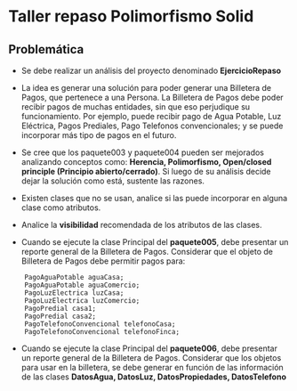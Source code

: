 # Taller repaso Polimorfismo Solid

## Problemática

* Se debe realizar un análisis del proyecto denominado **EjercicioRepaso**

* La idea es generar una solución para poder generar una Billetera de Pagos, que pertenece a una Persona. La Billetera de Pagos debe poder recibir pagos de muchas entidades, sin que eso perjudique su funcionamiento. Por ejemplo, puede recibir pago de Agua Potable, Luz Eléctrica, Pagos Prediales, Pago Telefonos convencionales; y se puede incorporar más tipo de pagos en el futuro.

* Se cree que los paquete003 y paquete004 pueden ser mejorados analizando conceptos como: **Herencia, Polimorfismo, Open/closed principle (Principio abierto/cerrado)**. Si luego de su análisis decide dejar la solución como está, sustente las razones.

* Existen clases que no se usan, analice si las puede incorporar en alguna clase como atributos.

* Analice la **visibilidad** recomendada de los atributos de las clases.

* Cuando se ejecute la clase Principal del **paquete005**, debe presentar un reporte general de la Billetera de Pagos. Considerar que el objeto de Billetera de Pagos debe permitir pagos para:
```
    PagoAguaPotable aguaCasa;
    PagoAguaPotable aguaComercio;
    PagoLuzElectrica luzCasa;
    PagoLuzElectrica luzComercio;
    PagoPredial casa1;
    PagoPredial casa2;
    PagoTelefonoConvencional telefonoCasa;
    PagoTelefonoConvencional telefonoFinca;
```
* Cuando se ejecute la clase Principal del **paquete006**, debe presentar un reporte general de la Billetera de Pagos. Considerar que los objetos para usar en la billetera, se debe generar en función de las información de las clases **DatosAgua, DatosLuz, DatosPropiedades, DatosTelefono**
